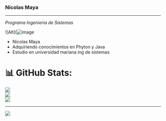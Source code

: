 ### Nicolas Maya
---
*Programa Ingenieria de Sistemas*

![Alt](![image](https://github.com/usernicolasmaya/usernicolasmaya/assets/143303604/0d3f619e-78e9-43db-99b5-d6af04cca144)



- Nicolas Maya
- Adquiriendo conocimientos en Phyton y Java
- Estudio en universidad mariana ing de sistemas

# 📊 GitHub Stats:
![](https://github-readme-stats.vercel.app/api?username=usernicolasmaya&theme=dark&hide_border=false&include_all_commits=false&count_private=false)<br/>
![](https://github-readme-streak-stats.herokuapp.com/?user=usernicolasmaya&theme=dark&hide_border=false)<br/>
![](https://github-readme-stats.vercel.app/api/top-langs/?username=usernicolasmaya&theme=dark&hide_border=false&include_all_commits=false&count_private=false&layout=compact)

---
[![](https://visitcount.itsvg.in/api?id=usernicolasmaya&icon=0&color=0)](https://visitcount.itsvg.in)

<!-- Proudly created with GPRM ( https://gprm.itsvg.in ) -->

<!---
usernicolasmaya/usernicolasmaya is a ✨ special ✨ repository because its `README.md` (this file) appears on your GitHub profile.
You can click the Preview link to take a look at your changes.
--->
